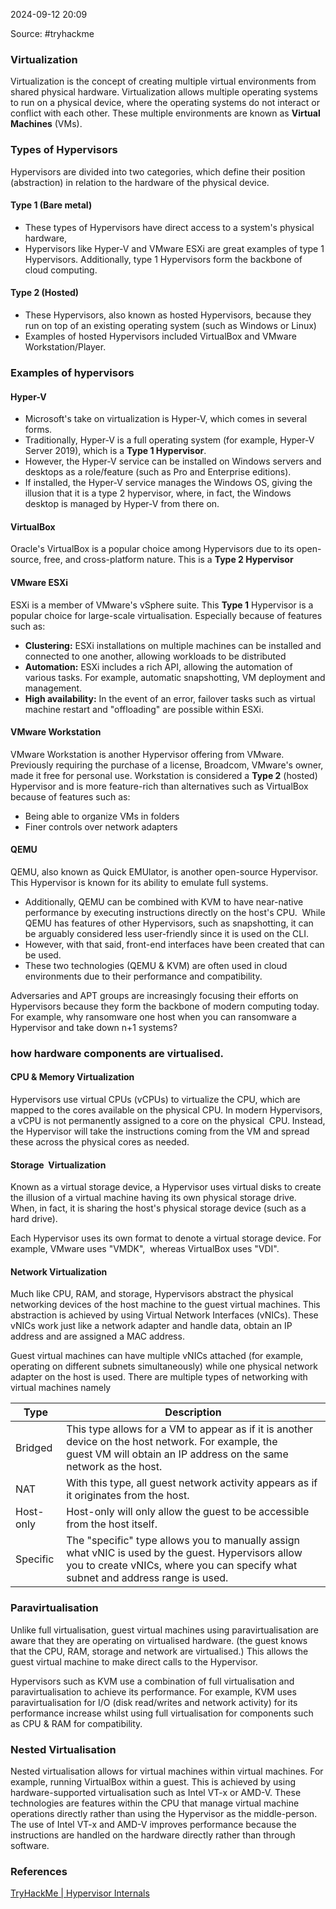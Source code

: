 
2024-09-12 20:09

Source: #tryhackme 
### Virtualization

Virtualization is the concept of creating multiple virtual environments from shared physical hardware. 
Virtualization allows multiple operating systems to run on a physical device, where the operating systems do not interact or conflict with each other. These multiple environments are known as **Virtual Machines** (VMs).
### Types of Hypervisors

Hypervisors are divided into two categories, which define their position (abstraction) in relation to the hardware of the physical device.
#### Type 1 (Bare metal)

- These types of Hypervisors have direct access to a system's physical hardware,
- Hypervisors like Hyper-V and VMware ESXi are great examples of type 1 Hypervisors. Additionally, type 1 Hypervisors form the backbone of cloud computing.
#### Type 2 (Hosted)

- These Hypervisors, also known as hosted Hypervisors, because they run on top of an existing operating system (such as Windows or Linux)
- Examples of hosted Hypervisors included VirtualBox and VMware Workstation/Player.

### Examples of hypervisors 
#### Hyper-V

- Microsoft's take on virtualization is Hyper-V, which comes in several forms. 
- Traditionally, Hyper-V is a full operating system (for example, Hyper-V Server 2019), which is a **Type 1 Hypervisor**.
- However, the Hyper-V service can be installed on Windows servers and desktops as a role/feature (such as Pro and Enterprise editions). 
- If installed, the Hyper-V service manages the Windows OS, giving the illusion that it is a type 2 hypervisor, where, in fact, the Windows desktop is managed by Hyper-V from there on.
#### VirtualBox

Oracle's VirtualBox is a popular choice among Hypervisors due to its open-source, free, and cross-platform nature. This is a **Type 2 Hypervisor**
#### VMware ESXi

ESXi is a member of VMware's vSphere suite. This **Type 1** Hypervisor is a popular choice for large-scale virtualisation. Especially because of features such as:

- **Clustering:** ESXi installations on multiple machines can be installed and connected to one another, allowing workloads to be distributed
- **Automation:** ESXi includes a rich API, allowing the automation of various tasks. For example, automatic snapshotting, VM deployment and management.
- **High availability:** In the event of an error, failover tasks such as virtual machine restart and "offloading" are possible within ESXi.
#### VMware Workstation

VMware Workstation is another Hypervisor offering from VMware. Previously requiring the purchase of a license, Broadcom, VMware's owner, made it free for personal use. 
Workstation is considered a **Type 2** (hosted) Hypervisor and is more feature-rich than alternatives such as VirtualBox because of features such as:
- Being able to organize VMs in folders
- Finer controls over network adapters
#### QEMU

QEMU, also known as Quick EMUlator, is another open-source Hypervisor. This Hypervisor is known for its ability to emulate full systems. 
- Additionally, QEMU can be combined with KVM to have near-native performance by executing instructions directly on the host's CPU.  While QEMU has features of other Hypervisors, such as snapshotting, it can be arguably considered less user-friendly since it is used on the CLI.
- However, with that said, front-end interfaces have been created that can be used. 
- These two technologies (QEMU & KVM) are often used in cloud environments due to their performance and compatibility.

Adversaries and APT groups are increasingly focusing their efforts on Hypervisors because they form the backbone of modern computing today. For example, why ransomware one host when you can ransomware a Hypervisor and take down n+1 systems?
### how hardware components are virtualised.

#### CPU & Memory Virtualization

Hypervisors use virtual CPUs (vCPUs) to virtualize the CPU, which are mapped to the cores available on the physical CPU.
In modern Hypervisors, a vCPU is not permanently assigned to a core on the physical  CPU. Instead, the Hypervisor will take the instructions coming from the VM and spread these across the physical cores as needed.
#### Storage  Virtualization

Known as a virtual storage device, a Hypervisor uses virtual disks to create the illusion of a virtual machine having its own physical storage drive. When, in fact, it is sharing the host's physical storage device (such as a hard drive).

Each Hypervisor uses its own format to denote a virtual storage device. For example, VMware uses "VMDK",  whereas VirtualBox uses "VDI".
#### Network Virtualization

Much like CPU, RAM, and storage, Hypervisors abstract the physical networking devices of the host machine to the guest virtual machines. This abstraction is achieved by using Virtual Network Interfaces (vNICs). These vNICs work just like a network adapter and handle data, obtain an IP address and are assigned a MAC address.

Guest virtual machines can have multiple vNICs attached (for example, operating on different subnets simultaneously) while one physical network adapter on the host is used.
There are multiple types of networking with virtual machines namely 

| **Type**  | **Description**                                                                                                                                                                       |
| --------- | ------------------------------------------------------------------------------------------------------------------------------------------------------------------------------------- |
| Bridged   | This type allows for a VM to appear as if it is another device on the host network. For example, the guest VM will obtain an IP address on the same network as the host.              |
| NAT       | With this type, all guest network activity appears as if it originates from the host.                                                                                                 |
| Host-only | Host-only will only allow the guest to be accessible from the host itself.                                                                                                            |
| Specific  | The "specific" type allows you to manually assign what vNIC is used by the guest. Hypervisors allow you to create vNICs, where you can specify what subnet and address range is used. |

### Paravirtualisation

Unlike full virtualisation, guest virtual machines using paravirtualisation are aware that they are operating on virtualised hardware. (the guest knows that the CPU, RAM, storage and network are virtualised.) This allows the guest virtual machine to make direct calls to the Hypervisor.

Hypervisors such as KVM use a combination of full virtualisation and paravirtualisation to achieve its performance. For example, KVM uses paravirtualisation for I/O (disk read/writes and network activity) for its performance increase whilst using full virtualisation for components such as CPU & RAM for compatibility.
### Nested Virtualisation

Nested virtualisation allows for virtual machines within virtual machines. For example, running VirtualBox within a guest. This is achieved by using hardware-supported virtualisation such as Intel VT-x or AMD-V. These technologies are features within the CPU that manage virtual machine operations directly rather than using the Hypervisor as the middle-person.
The use of Intel VT-x and AMD-V improves performance because the instructions are handled on the hardware directly rather than through software.
### References

[TryHackMe | Hypervisor Internals](https://tryhackme.com/r/room/hypervisorinternals)